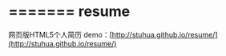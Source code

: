 
=======
resume
======

网页版HTML5个人简历
demo：[http://stuhua.github.io/resume/](http://stuhua.github.io/resume/)

